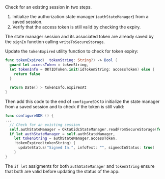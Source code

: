 Check for an existing session in two steps.

1. Initialize the authorization state manager (`authStateManager`) from a saved session.
2. Verify that the access token is still valid by checking the expiry.

The state manager session and its associated token are already saved by the `signIn` function calling `writeToSecureStorage`.

Update the `tokenExpired` utility function to check for token expiry:

```swift
func tokenExpired(_ tokenString: String?) -> Bool {
  guard let accessToken = tokenString,
  let tokenInfo = OKTIDToken.init(idTokenString: accessToken) else {
    return false
  }
    
  return Date() > tokenInfo.expiresAt
}
```

Then add this code to the end of `configureSDK` to initialize the state manager from a saved session and to check if the token is still valid:

```swift
func configureSDK () {
...
  // Check for an existing session
  self.authStateManager = OktaOidcStateManager.readFromSecureStorage(for: config)
  if let authStateManager = self.authStateManager,
    let tokenString = authStateManager.accessToken,
    !tokenExpired(tokenString) {
      updateStatus("Signed In.", infoText: "", signedInStatus: true)
    }
}
```

The `if let` assigments for both `authStateManager` and `tokenString` ensure that both are valid before updating the status of the app.
